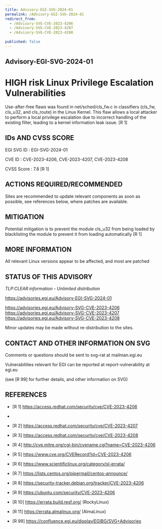 ```yaml
---
title: Advisory-EGI-SVG-2024-01
permalink: /Advisory-EGI-SVG-2024-01
redirect_from:
  - /Advisory-SVG-CVE-2023-4206
  - /Advisory-SVG-CVE-2023-4207
  - /Advisory-SVG-CVE-2023-4208
  
published: false
---
```


## Advisory-EGI-SVG-2024-01

# HIGH risk Linux Privilege Escalation Vulnerabilities

Use-after-free flaws was found in net/sched/cls_fw.c in classifiers 
(cls_fw, cls_u32, and cls_route) in the Linux Kernel. 
This flaw allows a local attacker to perform a local privilege escalation
due to incorrect handling of the existing filter, leading to a kernel
information leak issue. [R 1]

## IDs AND CVSS SCORE 

EGI SVG ID : EGI-SVG-2024-01
    
CVE ID     : CVE-2023-4206, CVE-2023-4207, CVE-2023-4208 

CVSS Score : 7.8 [R 1]
    
## ACTIONS REQUIRED/RECOMMENDED

Sites are recommended to update relevant components as soon as possible,
see references below, where patches are available.

## MITIGATION

Potential mitigation is to prevent the module cls_u32 from being loaded by 
blacklisting the module to prevent it from loading automatically [R 1]

## MORE INFORMATION

All relevant Linux versions appear to be affected, and most are patched
    
## STATUS OF THIS ADVISORY
                            
_TLP:CLEAR information - Unlimited distribution_ 

 https://advisories.egi.eu/Advisory-EGI-SVG-2024-01 

 https://advisories.egi.eu/Advisory-SVG-CVE-2023-4206  
 https://advisories.egi.eu/Advisory-SVG-CVE-2023-4207  
 https://advisories.egi.eu/Advisory-SVG-CVE-2023-4208

Minor updates may be made without re-distribution to the sites.


## CONTACT AND OTHER INFORMATION ON SVG

Comments or questions should be sent to
	svg-rat at mailman.egi.eu

Vulnerabilities relevant for EGI can be reported at
	report-vulnerability at egi.eu
    
(see [R 99] for further details, and other information on SVG)
    
    
## REFERENCES

- [R 1] https://access.redhat.com/security/cve/CVE-2023-4206
- 
- [R 2] https://access.redhat.com/security/cve/CVE-2023-4207

- [R 3] https://access.redhat.com/security/cve/CVE-2023-4208

- [R 4] http://cve.mitre.org/cgi-bin/cvename.cgi?name=CVE-2023-4206
     
- [R 5] https://www.cve.org/CVERecord?id=CVE-2023-4206

- [R 6] https://www.scientificlinux.org/category/sl-errata/

- [R 7] https://lists.centos.org/pipermail/centos-announce/

- [R 8] https://security-tracker.debian.org/tracker/CVE-2023-4206
    
- [R 9] https://ubuntu.com/security/CVE-2023-4206

- [R 10] https://errata.build.resf.org/   (RockyLinux)

- [R 11] https://errata.almalinux.org/  (AlmaLinux)


- [R 99] https://confluence.egi.eu/display/EGIBG/SVG+Advisories

